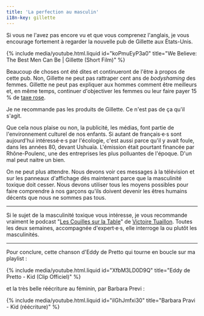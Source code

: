 ```yaml
---
title: 'La perfection au masculin'
i18n-key: gillette
---
```


Si vous ne l'avez pas encore vu et que vous comprenez l'anglais, je vous encourage fortement à regarder la nouvelle pub de Gillette aux États-Unis.

<!-- more -->

{% include media/youtube.html.liquid id="koPmuEyP3a0" title="We Believe: The Best Men Can Be | Gillette (Short Film)" %}

Beaucoup de choses ont été dites et continueront de l'être à propos de cette pub. Non, Gillette ne peut pas rattraper cent ans de _bodyshaming_ des femmes. Gillette ne peut pas expliquer aux hommes comment être meilleurs et, en même temps, continuer d'objectiver les femmes ou leur faire payer 15 % de [taxe rose](https://www.neonmag.fr/produits-pour-femmes-plus-chers-la-taxe-rose-existe-t-elle-vraiment-505677.html).

Je ne recommande pas les produits de Gillette. Ce n'est pas de ça qu'il s'agit.

Que cela nous plaise ou non, la publicité, les médias, font partie de l'environnement culturel de nos enfants. Si autant de français·e·s sont aujourd'hui intéressé·e·s par l'écologie, c'est aussi parce qu'il y avait foule, dans les années 80, devant Ushuaïa. L'émission était pourtant financée par Rhône-Poulenc, une des entreprises les plus polluantes de l'époque. D'un mal peut naitre un bien.

On ne peut plus attendre. Nous devons voir ces messages à la télévision et sur les panneaux d'affichage dès maintenant parce que la masculinité toxique doit cesser. Nous devons utiliser tous les moyens possibles pour faire comprendre à nos garçons qu'ils doivent devenir les êtres humains décents que nous ne sommes pas tous.

***

Si le sujet de la masculinité toxique vous intéresse, je vous recommande vraiment le podcast "[Les Couilles sur la Table](https://www.binge.audio/category/les-couilles-sur-la-table/)" de [Victoire Tuaillon](https://twitter.com/vtuaillon). Toutes les deux semaines, accompagnée d'expert·e·s, elle interroge la ou plutôt les masculinités.

***

Pour conclure, cette chanson d'Eddy de Pretto qui tourne en boucle sur ma playlist :

{% include media/youtube.html.liquid id="XfbM3LD0D9Q" title="Eddy de Pretto - Kid (Clip Officiel)" %}

et la très belle réécriture au féminin, par Barbara Previ :

{% include media/youtube.html.liquid id="ilGhJmfxi30" title="Barbara Pravi - Kid (réécriture)" %}

